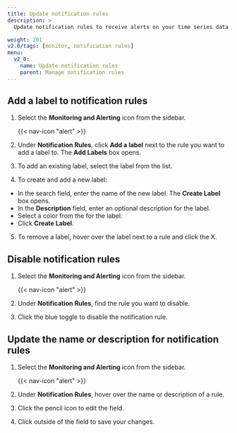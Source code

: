 ```yaml
---
title: Update notification rules
description: >
  Update notification rules to receive alerts on your time series data.

weight: 201
v2.0/tags: [monitor, notification rules]
menu:
  v2_0:
    name: Update notification rules
    parent: Manage notification rules
---
```


## Add a label to notification rules

1. Select the **Monitoring and Alerting** icon from the sidebar.


    {{< nav-icon "alert" >}}


2. Under **Notification Rules**, click **Add a label** next to the rule you want to add a label to. The **Add Labels** box opens.
3. To add an existing label, select the label from the list.
4. To create and add a new label:
  - In the search field, enter the name of the new label. The **Create Label** box opens.
  - In the **Description** field, enter an optional description for the label.
  - Select a color from the for the label.
  - Click **Create Label**.
5. To remove a label, hover over the label next to a rule and click the X.


## Disable notification rules

1. Select the **Monitoring and Alerting** icon from the sidebar.


    {{< nav-icon "alert" >}}


2. Under **Notification Rules**, find the rule you want to disable.
3. Click the blue toggle to disable the notification rule.

## Update the name or description for notification rules

1. Select the **Monitoring and Alerting** icon from the sidebar.


    {{< nav-icon "alert" >}}


2. Under **Notification Rules**, hover over the name or description of a rule.
3. Click the pencil icon to edit the field.
4. Click outside of the field to save your changes.
